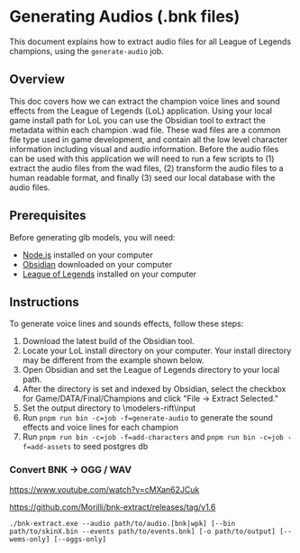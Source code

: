 # Generating Audios (.bnk files)

This document explains how to extract audio files for all League of Legends champions, using the `generate-audio` job.


## Overview

This doc covers how we can extract the champion voice lines and sound effects from the League of Legends (LoL) application. Using your local game install path for LoL you can use the Obsidian tool to extract the metadata within each champion .wad file. These wad files are a common file type used in game development, and contain all the low level character information including visual and audio information. Before the audio files can be used with this application we will need to run a few scripts to (1) extract the audio files from the wad files, (2) transform the audio files to a human readable format, and finally (3) seed our local database with the audio files.


## Prerequisites

Before generating glb models, you will need:

- [Node.js](https://nodejs.org/) installed on your computer
- [Obsidian](https://github.com/Crauzer/Obsidian/releases) downloaded on your computer
- [League of Legends](https://signup.leagueoflegends.com/en-us/signup/redownload) installed on your computer


## Instructions

To generate voice lines and sounds effects, follow these steps:

1. Download the latest build of the Obsidian tool. 
2. Locate your LoL install directory on your computer. Your install directory may be different from the example shown below.
3. Open Obsidian and set the League of Legends directory to your local path. 
4. After the directory is set and indexed by Obsidian, select the checkbox for Game/DATA/Final/Champions and click "File -> Extract Selected."
5. Set the output directory to \modelers-rift\input
6. Run `pnpm run bin -c=job -f=generate-audio` to generate the sound effects and voice lines for each champion
9. Run `pnpm run bin -c=job -f=add-characters` and `pnpm run bin -c=job -f=add-assets` to seed postgres db

### Convert BNK -> OGG / WAV

https://www.youtube.com/watch?v=cMXan62JCuk

https://github.com/Morilli/bnk-extract/releases/tag/v1.6

`./bnk-extract.exe --audio path/to/audio.[bnk|wpk] [--bin path/to/skinX.bin --events path/to/events.bnk] [-o path/to/output] [--wems-only] [--oggs-only]`